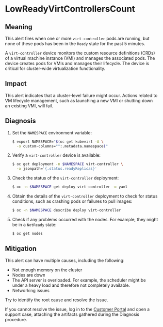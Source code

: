 <!-- Edited by Jiří Herrmann, 15 Nov 2022 -->

# LowReadyVirtControllersCount

## Meaning

This alert fires when one or more `virt-controller` pods are running, but
none of these pods has been in the `Ready` state for the past 5 minutes.

A `virt-controller` device monitors the custom resource definitions (CRDs)
of a virtual machine instance (VMI) and manages the associated pods. The
device creates pods for VMIs and manages their lifecycle. The device is
critical for cluster-wide virtualization functionality.

## Impact

This alert indicates that a cluster-level failure might occur. Actions
related to VM lifecycle management, such as launching a new VMI or
shutting down an existing VMI, will fail.

## Diagnosis

1. Set the `NAMESPACE` environment variable:

   ```bash
   $ export NAMESPACE="$(oc get kubevirt -A \
     -o custom-columns="":.metadata.namespace)"
   ```

2. Verify a `virt-controller` device is available:

   ```bash
   $ oc get deployment -n $NAMESPACE virt-controller \
     -o jsonpath='{.status.readyReplicas}'
   ```

3. Check the status of the `virt-controller` deployment:

   ```bash
   $ oc -n $NAMESPACE get deploy virt-controller -o yaml
   ```

4. Obtain the details of the `virt-controller` deployment to check for
status conditions, such as crashing pods or failures to pull images:

   ```bash
   $ oc -n $NAMESPACE describe deploy virt-controller
   ```

5. Check if any problems occurred with the nodes. For example, they might
be in a `NotReady` state:

   ```bash
   $ oc get nodes
   ```

## Mitigation

This alert can have multiple causes, including the following:

- Not enough memory on the cluster
- Nodes are down
- The API server is overloaded. For example, the scheduler might be under
a heavy load and therefore not completely available.
- Networking issues

Try to identify the root cause and resolve the issue.

If you cannot resolve the issue, log in to the
[Customer Portal](https://access.redhat.com) and open a support case,
attaching the artifacts gathered during the Diagnosis procedure.
